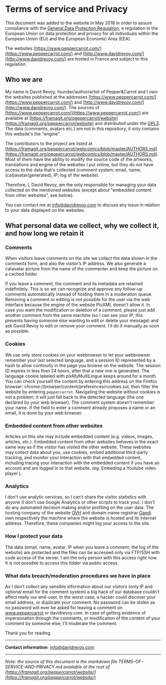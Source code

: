   

Terms of service and Privacy
============================

This document was added to the website in May 2018 in order to assure compliance with the [General Data Protection Regulation](https://en.wikipedia.org/wiki/General_Data_Protection_Regulation); a regulation in the European Union on data protection and privacy for all individuals within the European Union (EU) and the European Economic Area (EEA).

The websites [https://www.peppercarrot.com/](https://www.peppercarrot.com/) and [http://www.davidrevoy.com/](http://www.davidrevoy.com/) are hosted in France and subject to this regulation.

Who we are
----------

My name is David Revoy, founder/author/artist of Pepper&Carrot and I own the websites published at the addresses [https://www.peppercarrot.com/](https://www.peppercarrot.com/) and [http://www.davidrevoy.com/](http://www.davidrevoy.com/). The sources of [https://www.peppercarrot.com/](https://www.peppercarrot.com/) are available at [https://framagit.org/peppercarrot/website](https://framagit.org/peppercarrot/website) and distributed under the [GPL3](https://framagit.org/peppercarrot/website/blob/master/LICENSE). The data (comments, avatars etc.) are not in this repository, it only contains this website's the "engine".

The contributors to the project are listed at [https://framagit.org/peppercarrot/webcomics/blob/master/AUTHORS.md](https://framagit.org/peppercarrot/webcomics/blob/master/AUTHORS.md). Most of them have the ability to modify the source code of the artworks, translations and engine of the websites I put online, but they do not have access to the data that's collected (comment system: email, name, (cat)avatar(generated), IP; log of the website).

Therefore, I, David Revoy, am the only responsible for managing your data collected on the mentioned websites (except about "embedded content from other websites", see below).

You can contact me at [info@davidrevoy.com](mailto:info@davidrevoy.com) to discuss any issue in relation to your data displayed on the websites.

What personal data we collect, why we collect it, and how long we retain it
---------------------------------------------------------------------------

### Comments

When visitors leave comments on the site we collect the data shown in the comments form, and also the visitor’s IP address. We also generate a catavatar picture from the name of the commenter and keep the picture on a cached folder.

If you leave a comment, the comment and its metadata are retained indefinitely. This is so we can recognize and approve any follow-up comments automatically instead of holding them in a moderation queue. Removing a comment or editing is not possible for the user via the web interface because the engine of the website PluXML doesn't allow it. In case you want the modification or deletion of a comment, please just add another comment from the same machine (so I can see your IP, this prevents having someone else wanting to edit or delete your message) and ask David Revoy to edit or remove your comment. I'll do it manually as soon as possible.

### Cookies

We use only store cookies on your webbrowser to let your webbrowser remember your last selected language, and a session ID represented by a hash to allow continuity in the page you browse on the website. The session ID expires in less than 24 hours, after that a new one is generated. The language cookie labeled with plxMyMultiLingue keeps around for a month. You can check yourself the content by entering this address on the Firefox browser: chrome://browser/content/preferences/cookies.xul, then filter the website by entering `peppercarrot`. Navigating the website without cookies is not a problem; it will just fall back to the detected language (the one declared by your web browser). The comment system doesn't remember your name. If the field to enter a comment already proposes a name or an email, it is done by your web browser.

### Embedded content from other websites

Articles on this site may include embedded content (e.g. videos, images, articles, etc.). Embedded content from other websites behaves in the exact same way as if the visitor has visited the other website. These websites may collect data about you, use cookies, embed additional third-party tracking, and monitor your interaction with that embedded content, including tracing your interaction with the embedded content if you have an account and are logged in to that website. (eg. Embeding a Youtube video player ).

### Analytics

I don't use analytic services, so I can't share the visitor statistics with anyone (I don't use Google Analytics or other scripts to track you). I don't do any automated decision making and/or profiling on the user data. The hosting company of the website [OVH](https://www.ovh.com/) and domain-name registrar [Gandi](http://www.gandi.net/) own respectively the machine where the website is hosted and its internet address. Therefore, these companies might log your access to the site.

### How I protect your data

The data (email, name, avatar, IP when you leave a comment; the log of the website) are protected and the files can be accessed only via FTP/SSH with code access of the server. I am the only person with this access right now. It is not possible to access this folder via public access.

### What data breach/moderation procedures we have in place

As I don't collect any sensible information about our visitors (only IP and optional email for the comment system) a big hack of our database couldn't affect really our end-user. In the worst case, a hacker could discover your email address, or duplicate your comment. No password can be stolen as no password will ever be asked for leaving a comment on www.peppercarrot or davidrevoy.com. In case of getting evidence of impersonation through the comments, or modification of the content of your comment by someone else; I'll moderate the comment.

Thank you for reading.

* * *

**Contact information**: [info@davidrevoy.com](mailto:info@davidrevoy.com)

* * *

_Note: the source of this document is the markdown file TERMS-OF-SERVICE-AND-PRIVACY.md available at the root of [https://framagit.org/peppercarrot/website/](https://framagit.org/peppercarrot/website/)_